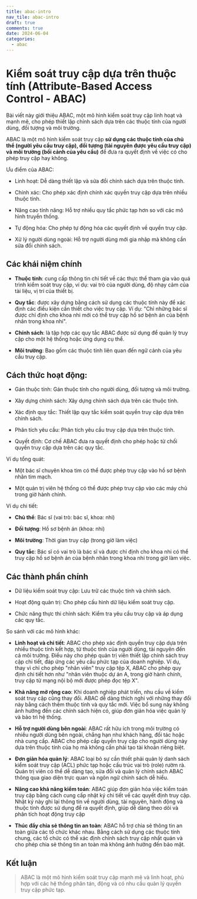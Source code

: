 ```yaml
---
title: abac-intro
nav_tile: abac-intro
draft: true 
comments: true
date: 2024-06-04
categories:
  - abac
---
```


# Kiểm soát truy cập dựa trên thuộc tính (Attribute-Based Access Control - ABAC)

Bài viết này giới thiệu ABAC, một mô hình kiểm soát truy cập linh hoạt và mạnh mẽ, cho phép thiết lập chính sách dựa trên các thuộc tính của người dùng, đối tượng và môi trường.

ABAC là một mô hình kiểm soát truy cập **sử dụng các thuộc tính của chủ thể (người yêu cầu truy cập), đối tượng (tài nguyên được yêu cầu truy cập) và môi trường (bối cảnh của yêu cầu)** để đưa ra quyết định về việc có cho phép truy cập hay không.

Ưu điểm của ABAC:

- Linh hoạt: Dễ dàng thiết lập và sửa đổi chính sách dựa trên thuộc tính.

- Chính xác: Cho phép xác định chính xác quyền truy cập dựa trên nhiều thuộc tính.

- Nâng cao tính năng: Hỗ trợ nhiều quy tắc phức tạp hơn so với các mô hình truyền thống.

- Tự động hóa: Cho phép tự động hóa các quyết định về quyền truy cập.

- Xử lý người dùng ngoài: Hỗ trợ người dùng mới gia nhập mà không cần sửa đổi chính sách.

## Các khái niệm chính

- **Thuộc tính**: cung cấp thông tin chi tiết về các thực thể tham gia vào quá trình kiểm soát truy cập, ví dụ: vai trò của người dùng, độ nhạy cảm của tài liệu, vị trí của thiết bị.

- **Quy tắc**: được xây dựng bằng cách sử dụng các thuộc tính này để xác định các điều kiện cần thiết cho việc truy cập. Ví dụ: "Chỉ những bác sĩ được chỉ định cho khoa nhi mới có thể truy cập hồ sơ bệnh án của bệnh nhân trong khoa nhi".

- **Chính sách**: là tập hợp các quy tắc ABAC được sử dụng để quản lý truy cập cho một hệ thống hoặc ứng dụng cụ thể.

- **Môi trường**: Bao gồm các thuộc tính liên quan đến ngữ cảnh của yêu cầu truy cập.

## Cách thức hoạt động:

- Gán thuộc tính: Gán thuộc tính cho người dùng, đối tượng và môi trường.

- Xây dựng chính sách: Xây dựng chính sách dựa trên các thuộc tính.

- Xác định quy tắc: Thiết lập quy tắc kiểm soát quyền truy cập dựa trên chính sách.

- Phân tích yêu cầu: Phân tích yêu cầu truy cập dựa trên thuộc tính.

- Quyết định: Cơ chế ABAC đưa ra quyết định cho phép hoặc từ chối quyền truy cập dựa trên các quy tắc.

Ví dụ tổng quát:

- Một bác sĩ chuyên khoa tim có thể được phép truy cập vào hồ sơ bệnh nhân tim mạch.

- Một quản trị viên hệ thống có thể được phép truy cập vào các máy chủ trong giờ hành chính.

Ví dụ chi tiết:

- **Chủ thể**: Bác sĩ (vai trò: bác sĩ, khoa: nhi)

- **Đối tượng**: Hồ sơ bệnh án (khoa: nhi)

- **Môi trường**: Thời gian truy cập (trong giờ làm việc)

- **Quy tắc**: Bác sĩ có vai trò là bác sĩ và được chỉ định cho khoa nhi có thể truy cập hồ sơ bệnh án của bệnh nhân trong khoa nhi trong giờ làm việc.

## Các thành phần chính

- Dữ liệu kiểm soát truy cập: Lưu trữ các thuộc tính và chính sách.

- Hoạt động quản trị: Cho phép cấu hình dữ liệu kiểm soát truy cập.

- Chức năng thực thi chính sách: Kiểm tra yêu cầu truy cập và áp dụng các quy tắc.

So sánh với các mô hình khác:


- **Linh hoạt và chi tiết**: ABAC cho phép xác định quyền truy cập dựa trên nhiều thuộc tính kết hợp, từ thuộc tính của người dùng, tài nguyên đến cả môi trường. Điều này cho phép quản trị viên thiết lập chính sách truy cập chi tiết, đáp ứng các yêu cầu phức tạp của doanh nghiệp. Ví dụ, thay vì chỉ cho phép "nhân viên" truy cập tệp X, ABAC cho phép quy định chi tiết hơn như "nhân viên thuộc dự án A, trong giờ hành chính, truy cập từ mạng nội bộ mới được phép đọc tệp X".

- **Khả năng mở rộng cao**:  Khi doanh nghiệp phát triển, nhu cầu về kiểm soát truy cập cũng thay đổi. ABAC dễ dàng thích nghi với những thay đổi này bằng cách thêm thuộc tính và quy tắc mới. Việc bổ sung này không ảnh hưởng đến các chính sách hiện có, giúp đơn giản hóa việc quản lý và bảo trì hệ thống.

- **Hỗ trợ người dùng bên ngoài**: ABAC rất hữu ích trong môi trường có nhiều người dùng bên ngoài, chẳng hạn như khách hàng, đối tác hoặc nhà cung cấp. ABAC cho phép cấp quyền truy cập cho người dùng này dựa trên thuộc tính của họ mà không cần phải tạo tài khoản riêng biệt.

- **Đơn giản hóa quản lý**: ABAC loại bỏ sự cần thiết phải quản lý danh sách kiểm soát truy cập (ACL) phức tạp hoặc cấu trúc vai trò (role) rườm rà. Quản trị viên có thể dễ dàng tạo, sửa đổi và quản lý chính sách ABAC thông qua giao diện trực quan và ngôn ngữ chính sách dễ hiểu.

- **Nâng cao khả năng kiểm toán**: ABAC giúp đơn giản hóa việc kiểm toán truy cập bằng cách cung cấp nhật ký chi tiết về các quyết định truy cập. Nhật ký này ghi lại thông tin về người dùng, tài nguyên, hành động và thuộc tính được sử dụng để ra quyết định, giúp dễ dàng theo dõi và phân tích hoạt động truy cập

- **Thúc đẩy chia sẻ thông tin an toàn**: ABAC hỗ trợ chia sẻ thông tin an toàn giữa các tổ chức khác nhau. Bằng cách sử dụng các thuộc tính chung, các tổ chức có thể xác định chính sách truy cập nhất quán và cho phép chia sẻ thông tin an toàn mà không ảnh hưởng đến bảo mật.

## Kết luận

> ABAC là một mô hình kiểm soát truy cập mạnh mẽ và linh hoạt, phù hợp với các hệ thống phân tán, động và có nhu cầu quản lý quyền truy cập phức tạp.